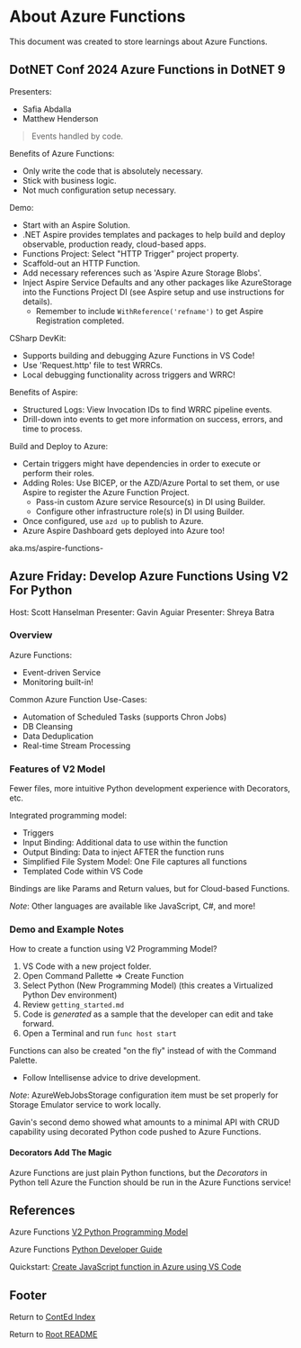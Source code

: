 # About Azure Functions

This document was created to store learnings about Azure Functions.

## DotNET Conf 2024 Azure Functions in DotNET 9

Presenters:

- Safia Abdalla
- Matthew Henderson

> Events handled by code.

Benefits of Azure Functions:

- Only write the code that is absolutely necessary.
- Stick with business logic.
- Not much configuration setup necessary.

Demo:

- Start with an Aspire Solution.
- .NET Aspire provides templates and packages to help build and deploy observable, production ready, cloud-based apps.
- Functions Project: Select "HTTP Trigger" project property.
- Scaffold-out an HTTP Function.
- Add necessary references such as 'Aspire Azure Storage Blobs'.
- Inject Aspire Service Defaults and any other packages like AzureStorage into the Functions Project DI (see Aspire setup and use instructions for details).
  - Remember to include `WithReference('refname')` to get Aspire Registration completed.

CSharp DevKit:

- Supports building and debugging Azure Functions in VS Code!
- Use 'Request.http' file to test WRRCs.
- Local debugging functionality across triggers and WRRC!

Benefits of Aspire:

- Structured Logs: View Invocation IDs to find WRRC pipeline events.
- Drill-down into events to get more information on success, errors, and time to process.

Build and Deploy to Azure:

- Certain triggers might have dependencies in order to execute or perform their roles.
- Adding Roles: Use BICEP, or the AZD/Azure Portal to set them, or use Aspire to register the Azure Function Project.
  - Pass-in custom Azure service Resource(s) in DI using Builder.
  - Configure other infrastructure role(s) in DI using Builder.
- Once configured, use `azd up` to publish to Azure.
- Azure Aspire Dashboard gets deployed into Azure too!

aka.ms/aspire-functions-

## Azure Friday: Develop Azure Functions Using V2 For Python

Host: Scott Hanselman
Presenter: Gavin Aguiar
Presenter: Shreya Batra

### Overview

Azure Functions:

- Event-driven Service
- Monitoring built-in!

Common Azure Function Use-Cases:

- Automation of Scheduled Tasks (supports Chron Jobs)
- DB Cleansing
- Data Deduplication
- Real-time Stream Processing

### Features of V2 Model

Fewer files, more intuitive Python development experience with Decorators, etc.

Integrated programming model:

- Triggers
- Input Binding: Additional data to use within the function
- Output Binding: Data to inject AFTER the function runs
- Simplified File System Model: One File captures all functions
- Templated Code within VS Code

Bindings are like Params and Return values, but for Cloud-based Functions.

_Note_: Other languages are available like JavaScript, C#, and more!

### Demo and Example Notes

How to create a function using V2 Programming Model?

1. VS Code with a new project folder.
1. Open Command Pallette => Create Function
1. Select Python (New Programming Model) (this creates a Virtualized Python Dev environment)
1. Review `getting_started.md`
1. Code is _generated_ as a sample that the developer can edit and take forward.
1. Open a Terminal and run `func host start`

Functions can also be created "on the fly" instead of with the Command Palette.

- Follow Intellisense advice to drive development.

_Note_: AzureWebJobsStorage configuration item must be set properly for Storage Emulator service to work locally.

Gavin's second demo showed what amounts to a minimal API with CRUD capability using decorated Python code pushed to Azure Functions.

#### Decorators Add The Magic

Azure Functions are just plain Python functions, but the _Decorators_ in Python tell Azure the Function should be run in the Azure Functions service!

## References

Azure Functions [V2 Python Programming Model](https://techcommunity.microsoft.com/t5/azure-compute-blog/azure-functions-v2-python-programming-model)

Azure Functions [Python Developer Guide](https://learn.microsoft.com/en-us/azure/azure-functions/functions-reference-python)

Quickstart: [Create JavaScript function in Azure using VS Code](https://learn.microsoft.com/en-us/azure/azure-functions/create-first-function-vs-code-node)

## Footer

Return to [ContEd Index](./conted-index.html)

Return to [Root README](../README.html)

